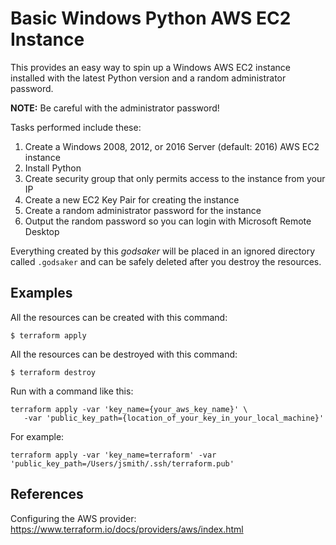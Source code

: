 # Basic Windows Python AWS EC2 Instance

This provides an easy way to spin up a Windows AWS EC2 instance installed with the latest Python version and a random administrator password. 

**NOTE:** Be careful with the administrator password!

Tasks performed include these:

1. Create a Windows 2008, 2012, or 2016 Server (default: 2016) AWS EC2 instance
1. Install Python
1. Create security group that only permits access to the instance from your IP
1. Create a new EC2 Key Pair for creating the instance
1. Create a random administrator password for the instance
1. Output the random password so you can login with Microsoft Remote Desktop

Everything created by this *godsaker* will be placed in an ignored directory called `.godsaker` and can be safely deleted after you destroy the resources.

## Examples

All the resources can be created with this command:

```console
$ terraform apply
```

All the resources can be destroyed with this command:

```console
$ terraform destroy
```

Run with a command like this:

```
terraform apply -var 'key_name={your_aws_key_name}' \
   -var 'public_key_path={location_of_your_key_in_your_local_machine}'
```

For example:

```
terraform apply -var 'key_name=terraform' -var 'public_key_path=/Users/jsmith/.ssh/terraform.pub'
```

## References

Configuring the AWS provider: https://www.terraform.io/docs/providers/aws/index.html
